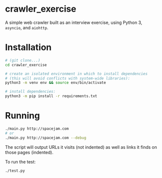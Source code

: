 # crawler_exercise
A simple web crawler built as an interview exercise, using Python 3, `asyncio`, and `aiohttp`.

# Installation

```bash
# (git clone...)
cd crawler_exercise

# create an isolated environment in which to install dependencies
# (this will avoid conflicts with system-wide libraries):
python3 -m venv env && source env/bin/activate

# install dependencies:
python3 -m pip install -r requirements.txt
```

# Running

```bash
./main.py http://spacejam.com
# or
./main.py http://spacejam.com --debug
```

The script will output URLs it visits (not indented) as well as links it finds on those pages (indented).

To run the test:

```bash
./test.py
```
